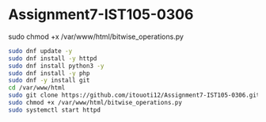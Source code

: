 # Assignment7-IST105-0306

sudo chmod +x /var/www/html/bitwise_operations.py

```bash
sudo dnf update -y
sudo dnf install -y httpd
sudo dnf install python3 -y
sudo dnf install -y php
sudo dnf -y install git
cd /var/www/html
sudo git clone https://github.com/itouoti12/Assignment7-IST105-0306.git .
sudo chmod +x /var/www/html/bitwise_operations.py
sudo systemctl start httpd

```